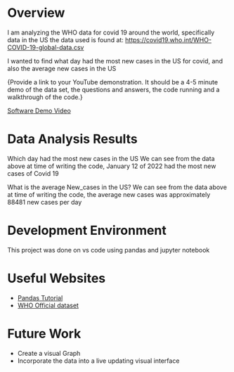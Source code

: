 # Overview

I am analyzing the WHO data for covid 19 around the world, specifically data in the US
the data used is found at: https://covid19.who.int/WHO-COVID-19-global-data.csv

I wanted to find what day had the most new cases in the US for covid, and also the average new cases in the US

{Provide a link to your YouTube demonstration.  It should be a 4-5 minute demo of the data set, the questions and answers, the code running and a walkthrough of the code.}

[Software Demo Video](http://youtube.link.goes.here)

# Data Analysis Results

Which day had the most new cases in the US
We can see from the data above at time of writing the code, January 12 of 2022 had the most new cases of Covid 19

What is the average New_cases in the US?
We can see from the data above at time of writing the code, the average new cases was approximately 88481 new cases per day 

# Development Environment

This project was done on vs code using pandas and jupyter notebook

# Useful Websites

* [Pandas Tutorial](https://www.youtube.com/watch?v=MYU9W34dZh0)
* [WHO Official dataset](https://covid19.who.int/data)

# Future Work

* Create a visual Graph
* Incorporate the data into a live updating visual interface